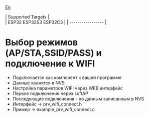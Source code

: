 [En](/README.md)

| Supported Targets |  
| ESP32 ESP32S3 ESP32C3 | 
| ----------------- |

# Выбор режимов (AP/STA,SSID/PASS) и подключение к WIFI
 - Подключается как компонент к вашей программе
 - Данные хранятся в NVS
 - Настройка параметров WIFI через WEB интерфейс
 - Первое подключение через softAP
 - Последующие подключения - по данным записанным в NVS
 - Интерфейс -> prv_wifi_connect.h
 - Пример  -> example_prv_wifi_connect.c
